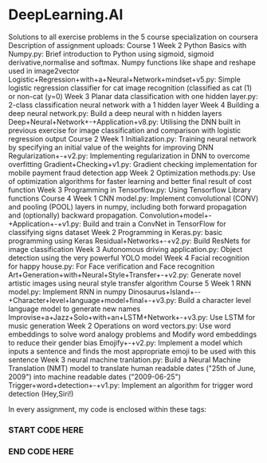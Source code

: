 # DeepLearning.AI
Solutions to all exercise problems in the 5 course specialization on coursera
Description of assignment uploads:
Course 1
 Week 2
  Python Basics with Numpy.py: Brief introduction to Python using sigmoid, sigmoid derivative,normalise and softmax. Numpy functions like shape and reshape used in image2vector 
  Logistic+Regression+with+a+Neural+Network+mindset+v5.py: Simple logistic regression classifier for cat image recognition (classified as cat (1) or non-cat (y=0)
 Week 3
  Planar data classification with one hidden layer.py: 2-class classification neural network with a 1 hidden layer
 Week 4
  Building a deep neural network.py: Build a deep neural with n hidden layers 
  Deep+Neural+Network+-+Application+v8.py: Utilising the DNN built in previous exercise for image classification and comparison with logistic regression output
Course 2
 Week 1
  Initialization.py: Training neural network by specifying an initial value of the weights for improving DNN
  Regularization+-+v2.py: Implementing regularization in DNN to overcome overfitting
  Gradient+Checking+v1.py: Gradient checking implementation for mobile payment fraud detection app
 Week 2
  Optimization methods.py: Use of optimization algorithms for faster learning and better final result of cost function
 Week 3
  Programming in Tensorflow.py: Using Tensorflow Library functions
Course 4
 Week 1
  CNN model.py: Implement convolutional (CONV) and pooling (POOL) layers in numpy, including both forward propagation and (optionally) backward propagation. 
  Convolution+model+-+Application+-+v1.py: Build and train a ConvNet in TensorFlow for classifying signs dataset
 Week 2
  Programming in Keras.py: basic programming using Keras
  Residual+Networks+-+v2.py: Build ResNets for image classification
 Week 3
  Autonomous driving application.py: Object detection using the very powerful YOLO model
 Week 4
  Facial recognition for happy house.py: For Face verification and Face recognition 
  Art+Generation+with+Neural+Style+Transfer+-+v2.py: Generate novel artistic images using neural style transfer algorithm 
Course 5
 Week 1
  RNN model.py: Implement RNN in numpy
  Dinosaurus+Island+--+Character+level+language+model+final+-+v3.py: Build a character level language model to generate new names
  Improvise+a+Jazz+Solo+with+an+LSTM+Network+-+v3.py: Use LSTM for music generation
 Week 2
  Operations on word vectors.py: Use word embeddings to solve word analogy problems and Modify word embeddings to reduce their gender bias 
  Emojify+-+v2.py: Implement a model which inputs a sentence and finds the most appropriate emoji to be used with this sentence
 Week 3
  neural machine tranlation.py: Build a Neural Machine Translation (NMT) model to translate human readable dates ("25th of June, 2009") into machine readable dates ("2009-06-25")
  Trigger+word+detection+-+v1.py: Implement an algorithm for trigger word detection (Hey,Siri!)
  
In every assignment, my code is enclosed within these tags:
### START CODE HERE ###
### END CODE HERE ###
